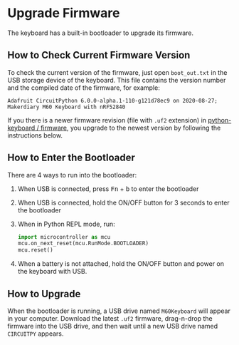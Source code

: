 # Upgrade Firmware

The keyboard has a built-in bootloader to upgrade its firmware.

## How to Check Current Firmware Version

To check the current version of the firmware, just open `boot_out.txt` in the USB storage device of the keyboard. This file contains the version number and the compiled date of the firmware, for example:

```
Adafruit CircuitPython 6.0.0-alpha.1-110-g121d78ec9 on 2020-08-27; Makerdiary M60 Keyboard with nRF52840
```

If you there is a newer firmware revision (file with `.uf2` extension) in [python-keyboard / firmware](https://github.com/makerdiary/python-keyboard/tree/zh-cn/firmware), you upgrade to the newest version by following the instructions below.

## How to Enter the Bootloader

There are 4 ways to run into the bootloader:

1.  When USB is connected, press <kbd>Fn</kbd> + <kbd>b</kbd> to enter the bootloader

2.  When USB is connected, hold the ON/OFF button for 3 seconds to enter the bootloader

3.  When in Python REPL mode, run:

    ```python
    import microcontroller as mcu
    mcu.on_next_reset(mcu.RunMode.BOOTLOADER)
    mcu.reset()
    ```

4.  When a battery is not attached, hold the ON/OFF button and power on the keyboard with USB.

## How to Upgrade

When the bootloader is running, a USB drive named `M60Keyboard` will appear in your computer.
Download the latest `.uf2` firmware, drag-n-drop the firmware into the USB drive, and then wait until a new USB drive named `CIRCUITPY` appears.
